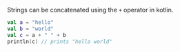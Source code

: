 Strings can be concatenated using the `+` operator in kotlin.
```kotlin
val a = "hello"
val b = "world"
val c = a + " " + b
println(c) // prints "hello world"
```

